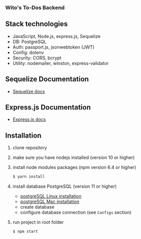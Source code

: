 ### Wito's To-Dos Backend

## Stack technologies

- JavaScript, Node.js, express.js, Sequelize
- DB: PostgreSQL
- Auth: passport.js, jsonwebtoken (JWT)
- Config: dotenv
- Security: CORS, bcrypt
- Utility: nodemailer, winston, express-validator

## Sequelize Documentation

- [Sequelize docs](http://docs.sequelizejs.com/manual/getting-started.html)

## Express.js Documentation

- [Express.js docs](https://expressjs.com/)

## Installation

1. clone repository
2. make sure you have nodejs installed (version 10 or higher)

3. install node modules packages (npm version 6.4 or higher)

   ```bash
   $ yarn install
   ```

4. install database PostgreSQL (version 11 or higher)

   - [postgreSQL Linux installation](https://www.digitalocean.com/community/tutorials/postgresql-ubuntu-16-04-ru)
   - [postgreSQL Mac installation](https://www.codementor.io/engineerapart/getting-started-with-postgresql-on-mac-osx-are8jcopb)
   - create database
   - configure database connection (see `Configs` section)

5. run project in root folder

   ```bash
   $ npm start
   ```
